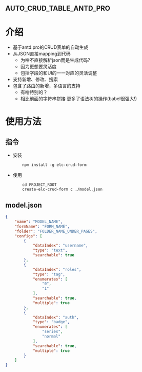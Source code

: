 AUTO_CRUD_TABLE_ANTD_PRO
-------------

# 介绍
- 基于antd.pro的CRUD表单的自动生成
- 从JSON直接mapping到代码
    - 为啥不直接解析json而是生成代码?
    - 因为更想要灵活度
    - 包括字段的和UI的一一对应的灵活调整
- 支持新增、修改、搜索
- 包含了路由的新增，多语言的支持
    - 有啥特别的？
    - 相比前面的字符串拼接 更多了语法树的操作(babel很强大!)
# 使用方法
## 指令

- 安装
    ```
        npm install -g elc-crud-form
    ```
- 使用
    ```
        cd PROJECT_ROOT
        create-elc-crud-form c ./model.json
    ```
## model.json
```json
{
    "name": "MODEL_NAME",
    "formName": "FORM_NAME",
    "folder": "FOLDER_NAME_UNDER_PAGES",
    "configs": [
        {
            "dataIndex": "username",
            "type": "text",
            "searchable": true
        },
        {
            "dataIndex": "roles",
            "type": "tag",
            "enumerates": [
                "0",
                "1"
            ],
            "searchable": true,
            "multiple": true
        },
        {
            "dataIndex": "auth",
            "type": "badge",
            "enumerates": [
                "series",
                "normal"
            ],
            "searchable": true,
            "multiple": true
        }
    ]
}
```
